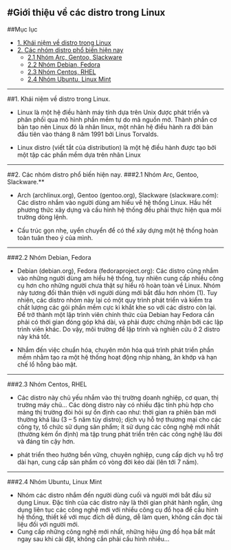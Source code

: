 #Giới thiệu về các distro trong Linux
----
##Mục lục
* [1. Khái niệm về distro trong Linux](#phan1)
* [2. Các nhóm distro phổ biến hiện nay](#phan2)
  * [2.1 Nhóm Arc, Gentoo, Slackware](#phan21)
  * [2.2 Nhóm Debian, Fedora](#phan22)
  * [2.3 Nhóm Centos, RHEL](#phan23)
  * [2.4 Nhóm Ubuntu, Linux Mint](#phan24)

----
<a name="phan1"></a>
##1. Khái niệm về distro trong Linux.
* Linux là một hệ điều hành máy tính dựa trên Unix được phát triển và phân phối qua mô hình phần mềm tự do mã nguồn mở. Thành phần cơ bản tạo nên Linux đó là nhân linux, một nhân hệ điều hành ra đời bản đầu tiên vào tháng 8 năm 1991 bởi Linus Torvalds.

* Linux distro (viết tắt của distribution) là một hệ điều hành được tạo bởi một tập các phần mềm dựa trên nhân Linux
 
----
<a name="phan2"></a>
##2. Các nhóm distro phổ biến hiện nay.
<a name="phan21"></a>
###2.1 Nhóm Arc, Gentoo, Slackware.**
* Arch (archlinux.org), Gentoo (gentoo.org), Slackware (slackware.com): Các distro nhắm vào người dùng am hiểu về hệ thống Linux. Hầu hết phương thức xây dựng và cấu hình hệ thống đều phải thực hiện qua môi trường dòng lệnh.

* Cấu trúc gọn nhẹ, uyển chuyển để có thể xây dựng một hệ thống hoàn toàn tuân theo ý của mình.
----
<a name="phan22"></a>
###2.2 Nhóm Debian, Fedora
* Debian (debian.org), Fedora (fedoraproject.org): Các distro cũng nhắm vào những người dùng am hiểu hệ thống, tuy nhiên cung cấp nhiều công cụ hơn cho những người chưa thật sự hiểu rõ hoàn toàn về Linux. Nhóm này tương đối thân thiện với người dùng mới bắt đầu hơn nhóm (1). Tuy nhiên, các distro nhóm này lại có một quy trình phát triển và kiểm tra chất lượng các gói phần mềm cực kì khắt khe so với các distro còn lại. Để trở thành một lập trình viên chính thức của Debian hay Fedora cần phải có thời gian đóng góp khá dài, và phải được chứng nhận bởi các lập trình viên khác. Do vậy, môi trường để lập trình và nghiên cứu ở 2 distro này khá tốt.

* Nhắm đến việc chuẩn hóa, chuyên môn hóa quá trình phát triển phần mềm nhằm tạo ra một hệ thống hoạt động nhịp nhàng, ăn khớp và hạn chế lổ hỗng bảo mật.

----
<a name="phan23"></a>
###2.3 Nhóm Centos, RHEL
* Các distro này chủ yếu nhắm vào thị trường doanh nghiệp, cơ quan, thị trường máy chủ… Các dòng distro này có nhiều đặc tính phù hợp cho mảng thị trường đòi hỏi sự ổn định cao như: thời gian ra phiên bản mới thường khá lâu (3 – 5 năm tùy distro); dịch vụ hỗ trợ thương mại cho các công ty, tổ chức sử dụng sản phẩm; ít sử dụng các công nghệ mới nhất (thường kém ổn định) mà tập trung phát triển trên các công nghệ lâu đời và đáng tin cậy hơn.

* phát triển theo hướng bền vững, chuyên nghiệp, cung cấp dịch vụ hỗ trợ dài hạn, cung cấp sản phẩm có vòng đời kéo dài (lên tới 7 năm).
----
<a name="phan24"></a>
###2.4 Nhóm Ubuntu, Linux Mint
* Nhóm các distro nhắm đến người dùng cuối và người mới bắt đầu sử dụng Linux. Đặc tính của các distro này là thời gian phát hành ngắn, ứng dụng liên tục các công nghệ mới với nhiều công cụ đồ họa để cấu hình hệ thống, thiết kế với mục đích dễ dùng, dễ làm quen, không cần đọc tài liệu đối với người mới.
* Cung cấp những công nghệ mới nhất, những hiệu ứng đồ họa bắt mắt ngay sau khi cài đặt, không cần phải cấu hình nhiều…
